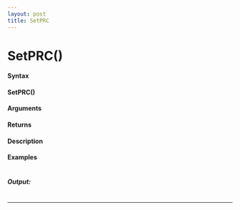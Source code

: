 ```yaml
---
layout: post
title: SetPRC
---
```


# SetPRC()


#### Syntax

#### SetPRC()

#### Arguments

#### Returns

#### Description

#### Examples

```

```

##### Output:

```

```

---